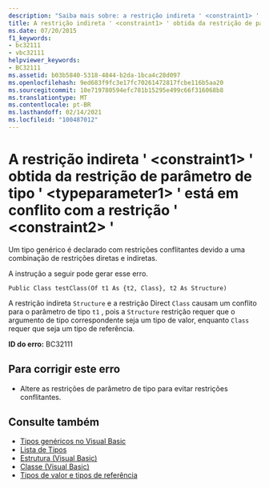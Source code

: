 ```yaml
---
description: "Saiba mais sobre: a restrição indireta ' <constraint1> ' obtida da restrição de parâmetro de tipo ' <typeparameter1> ' está em conflito com a restrição ' <constraint2> '"
title: A restrição indireta ' <constraint1> ' obtida da restrição de parâmetro de tipo ' <typeparameter1> ' está em conflito com a restrição ' <constraint2> '
ms.date: 07/20/2015
f1_keywords:
- bc32111
- vbc32111
helpviewer_keywords:
- BC32111
ms.assetid: b03b5840-5318-4844-b2da-1bca4c28d097
ms.openlocfilehash: 9ed683f9fc3e17fc70261472817fcbe116b5aa20
ms.sourcegitcommit: 10e719780594efc781b15295e499c66f316068b8
ms.translationtype: MT
ms.contentlocale: pt-BR
ms.lasthandoff: 02/14/2021
ms.locfileid: "100487012"
---
```

# <a name="indirect-constraint-constraint1-obtained-from-the-type-parameter-constraint-typeparameter1-conflicts-with-the-constraint-constraint2"></a>A restrição indireta ' \<constraint1> ' obtida da restrição de parâmetro de tipo ' \<typeparameter1> ' está em conflito com a restrição ' \<constraint2> '

Um tipo genérico é declarado com restrições conflitantes devido a uma combinação de restrições diretas e indiretas.  
  
 A instrução a seguir pode gerar esse erro.  
  
 `Public Class testClass(Of t1 As {t2, Class}, t2 As Structure)`  
  
 A restrição indireta `Structure` e a restrição Direct `Class` causam um conflito para o parâmetro de tipo `t1` , pois a `Structure` restrição requer que o argumento de tipo correspondente seja um tipo de valor, enquanto `Class` requer que seja um tipo de referência.  
  
 **ID do erro:** BC32111  
  
## <a name="to-correct-this-error"></a>Para corrigir este erro  
  
- Altere as restrições de parâmetro de tipo para evitar restrições conflitantes.  
  
## <a name="see-also"></a>Consulte também

- [Tipos genéricos no Visual Basic](../programming-guide/language-features/data-types/generic-types.md)
- [Lista de Tipos](../language-reference/statements/type-list.md)
- [Estrutura (Visual Basic)](../language-reference/statements/structure-statement.md)
- [Classe (Visual Basic)](../language-reference/statements/class-statement.md)
- [Tipos de valor e tipos de referência](../programming-guide/language-features/data-types/value-types-and-reference-types.md)
